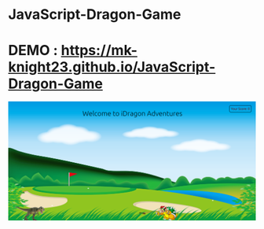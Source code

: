 # JavaScript-Dragon-Game

# DEMO : https://mk-knight23.github.io/JavaScript-Dragon-Game

![ScreenShot](dragon_ss.png)
